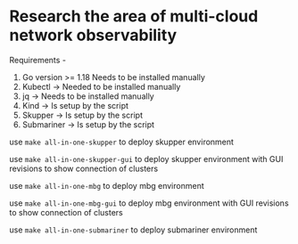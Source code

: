# Research the area of multi-cloud network observability

Requirements - 
1. Go version >= 1.18 Needs to be installed manually
1. Kubectl -> Needed to be installed manually
1. jq -> Needs to be installed manually
1. Kind -> Is setup by the script
1. Skupper -> Is setup by the script
1. Submariner -> Is setup by the script

use `make all-in-one-skupper` to deploy skupper environment  

use `make all-in-one-skupper-gui` to deploy skupper environment with GUI revisions to show connection of clusters

use `make all-in-one-mbg` to deploy mbg environment

use `make all-in-one-mbg-gui` to deploy mbg environment with GUI revisions to show connection of clusters

use `make all-in-one-submariner` to deploy submariner environment
